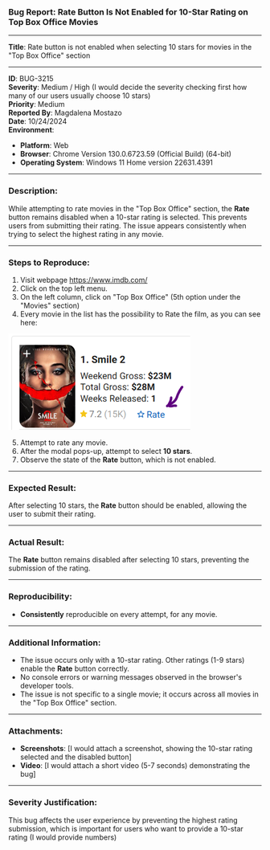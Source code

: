 ### Bug Report: **Rate Button Is Not Enabled for 10-Star Rating on Top Box Office Movies**

---

**Title**: Rate button is not enabled when selecting 10 stars for movies in the "Top Box Office" section

---

**ID**: BUG-3215  
**Severity**: Medium / High (I would decide the severity checking first how many of our users usually choose 10 stars)  
**Priority**: Medium  
**Reported By**: Magdalena Mostazo  
**Date**: 10/24/2024  
**Environment**:  
- **Platform**: Web  
- **Browser**: Chrome Version 130.0.6723.59 (Official Build) (64-bit)  
- **Operating System**: Windows 11 Home version 22631.4391  

---

### **Description**:  
While attempting to rate movies in the "Top Box Office" section, the **Rate** button remains disabled when a 10-star rating is selected. 
This prevents users from submitting their rating. The issue appears consistently when trying to select the highest rating in any movie. 

---

### **Steps to Reproduce**:
1. Visit webpage https://www.imdb.com/ 
2. Click on the top left menu. 
3. On the left column, click on "Top Box Office" (5th option under the "Movies" section)
4. Every movie in the list has the possibility to Rate the film, as you can see here: 

![How to rate a movie in the "Top Box Office" list.](image.png)

5. Attempt to rate any movie. 
6. After the modal pops-up, attempt to select **10 stars**.
7. Observe the state of the **Rate** button, which is not enabled. 

---

### **Expected Result**:  
After selecting 10 stars, the **Rate** button should be enabled, allowing the user to submit their rating.

---

### **Actual Result**:  
The **Rate** button remains disabled after selecting 10 stars, preventing the submission of the rating.

---

### **Reproducibility**:  
- **Consistently** reproducible on every attempt, for any movie. 

---

### **Additional Information**:  
- The issue occurs only with a 10-star rating. Other ratings (1-9 stars) enable the **Rate** button correctly.
- No console errors or warning messages observed in the browser's developer tools.
- The issue is not specific to a single movie; it occurs across all movies in the "Top Box Office" section.

---

### **Attachments**:  
- **Screenshots**: [I would attach a screenshot, showing the 10-star rating selected and the disabled button]
- **Video**: [I would attach a short video (5-7 seconds) demonstrating the bug]

---

### **Severity Justification**:  
This bug affects the user experience by preventing the highest rating submission, which is important for users who want to provide a 10-star rating (I would provide numbers)